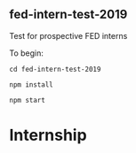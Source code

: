## fed-intern-test-2019

Test for prospective FED interns

To begin:

```
cd fed-intern-test-2019

npm install

npm start
```
# Internship
